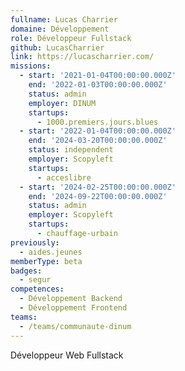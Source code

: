 ```yaml
---
fullname: Lucas Charrier
domaine: Développement
role: Développeur Fullstack
github: LucasCharrier
link: https://lucascharrier.com/
missions:
  - start: '2021-01-04T00:00:00.000Z'
    end: '2022-01-03T00:00:00.000Z'
    status: admin
    employer: DINUM
    startups:
      - 1000.premiers.jours.blues
  - start: '2022-01-04T00:00:00.000Z'
    end: '2024-03-20T00:00:00.000Z'
    status: independent
    employer: Scopyleft
    startups:
      - acceslibre
  - start: '2024-02-25T00:00:00.000Z'
    end: '2024-09-22T00:00:00.000Z'
    status: admin
    employer: Scopyleft
    startups:
      - chauffage-urbain
previously:
  - aides.jeunes
memberType: beta
badges:
  - segur
competences:
  - Développement Backend
  - Développement Frontend
teams:
  - /teams/communaute-dinum
---
```

Développeur Web Fullstack